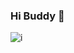 ### Hi Buddy 👋

![i](https://github-readme-stats.vercel.app/api?username=CarryChang&show_icons=true&hide_border=true)
